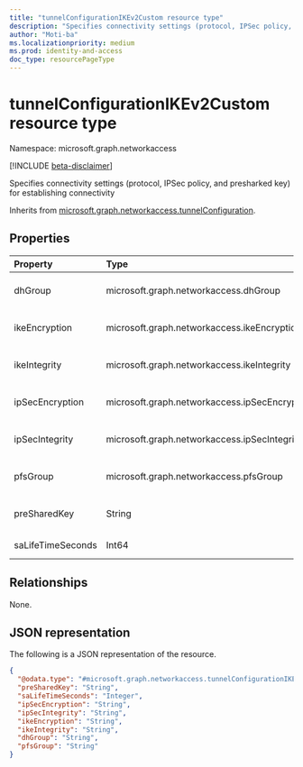 ```yaml
---
title: "tunnelConfigurationIKEv2Custom resource type"
description: "Specifies connectivity settings (protocol, IPSec policy, and presharked key) for establishing connectivity"
author: "Moti-ba"
ms.localizationpriority: medium
ms.prod: identity-and-access
doc_type: resourcePageType
---
```


# tunnelConfigurationIKEv2Custom resource type

Namespace: microsoft.graph.networkaccess

[!INCLUDE [beta-disclaimer](../../includes/beta-disclaimer.md)]

Specifies connectivity settings (protocol, IPSec policy, and presharked key) for establishing connectivity

Inherits from [microsoft.graph.networkaccess.tunnelConfiguration](../resources/networkaccess-tunnelconfiguration.md).

## Properties
|Property|Type|Description|
|:---|:---|:---|
|dhGroup|microsoft.graph.networkaccess.dhGroup|Specifies the DH group identifier for IPSec SA negotiation	.The possible values are: `dhGroup14`, `dhGroup24`, `dhGroup2048`, `ecp256`, `ecp384`.|
|ikeEncryption|microsoft.graph.networkaccess.ikeEncryption|Specifies the IKE encryption protocol	.The possible values are: `aes128`, `aes192`, `aes256`, `gcmAes128`, `gcmAes256`.|
|ikeIntegrity|microsoft.graph.networkaccess.ikeIntegrity|Specifies the integration properties of the IKE protocol	.The possible values are: `sha256`, `sha384`, `gcmAes128`, `gcmAes256`.|
|ipSecEncryption|microsoft.graph.networkaccess.ipSecEncryption|Specifies the encryption protocol used for the IPSec tunnel	.The possible values are: `none`, `gcmAes128`, `gcmAes192`, `gcmAes256`.|
|ipSecIntegrity|microsoft.graph.networkaccess.ipSecIntegrity|Specifies the integrity properties of the IPSec protocol	.The possible values are: `gcmAes128`, `gcmAes192`, `gcmAes256`, `sha256`.|
|pfsGroup|microsoft.graph.networkaccess.pfsGroup|Specifies the Phase 2 DH group identifier for IPSec SA negotiation	.The possible values are: `none`, `pfs1`, `pfs2`, `pfs14`, `pfs24`, `pfs2048`, `pfsmm`, `ecp256`, `ecp384`.|
|preSharedKey|String|A key to establish secure connection between the link and VPN tunnel on the Edge	 Inherited from [microsoft.graph.networkaccess.tunnelConfiguration](../resources/networkaccess-tunnelconfiguration.md).|
|saLifeTimeSeconds|Int64|a standard specifiying Security Association lifetime with recommended values from an RFC standard	|

## Relationships
None.

## JSON representation
The following is a JSON representation of the resource.
<!-- {
  "blockType": "resource",
  "@odata.type": "microsoft.graph.networkaccess.tunnelConfigurationIKEv2Custom"
}
-->
``` json
{
  "@odata.type": "#microsoft.graph.networkaccess.tunnelConfigurationIKEv2Custom",
  "preSharedKey": "String",
  "saLifeTimeSeconds": "Integer",
  "ipSecEncryption": "String",
  "ipSecIntegrity": "String",
  "ikeEncryption": "String",
  "ikeIntegrity": "String",
  "dhGroup": "String",
  "pfsGroup": "String"
}
```

